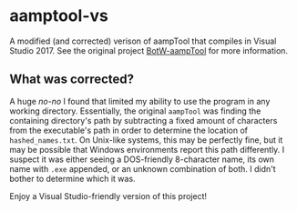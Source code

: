 # aamptool-vs
A modified (and corrected) verison of aampTool that compiles in Visual Studio 2017. See the original project [BotW-aampTool](https://github.com/Zer0XoL/BotW-aampTool) for more information.

## What was corrected?
A huge *no-no* I found that limited my ability to use the program in any working directory. Essentially, the original `aampTool` was finding the containing directory's path by subtracting a fixed amount of characters from the executable's path in order to determine the location of `hashed_names.txt`. On Unix-like systems, this may be perfectly fine, but it may be possible that Windows environments report this path differently. I suspect it was either seeing a DOS-friendly 8-character name, its own name with `.exe` appended, or an unknown combination of both. I didn't bother to determine which it was.

Enjoy a Visual Studio-friendly version of this project!
